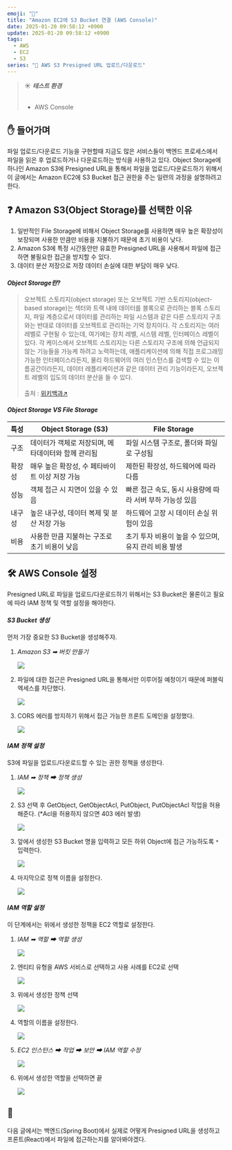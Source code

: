 ```yaml
---
emoji: "🔗"
title: "Amazon EC2에 S3 Bucket 연결 (AWS Console)"
date: 2025-01-20 09:58:12 +0900
update: 2025-01-20 09:58:12 +0900
tags:
  - AWS
  - EC2
  - S3
series: "📂 AWS S3 Presigned URL 업로드/다운로드"
---
```


> ☀️ ***테스트 환경***
> <br/><br/>
> - AWS Console

## ✋ 들어가며

파일 업로드/다운로드 기능을 구현할때 지금도 많은 서비스들이 백엔드 프로세스에서 파일을 읽은 후 업로드하거나 다운로드하는 방식을 사용하고 있다.
Object Storage에 하나인 Amazon S3에 Presigned URL을 통해서 파일을 업로드/다운로드하기 위해서 이 글에서는 Amazon EC2에 S3 Bucket 접근 권한을 주는 일련의 과정을 설명하려고 한다.

## ❓ Amazon S3(Object Storage)를 선택한 이유

1. 일반적인 File Storage에 비해서 Object Storage를 사용하면 매우 높은 확장성이 보장되며 사용한 만큼만 비용을 지불하기 때문에 초기 비용이 낮다.
2. Amazon S3에 특정 시간동안만 유효한 Presigned URL을 사용해서 파일에 접근하면 불필요한 접근을 방지할 수 있다.
3. 데이터 분산 저장으로 저장 데이터 손실에 대한 부담이 매우 낮다.

#### ***Object Storage란?***
> 오브젝트 스토리지(object storage) 또는 오브젝트 기반 스토리지(object-based storage)는 섹터와 트랙 내에 데이터를 블록으로 관리하는 블록 스토리지, 파일 계층으로서 데이터를 관리하는 파일 시스템과 같은 다른 스토리지 구조와는 반대로 데이터를 오브젝트로 관리하는 기억 장치이다. 각 스토리지는 여러 레벨로 구현될 수 있는데, 여기에는 장치 레벨, 시스템 레벨, 인터페이스 레벨이 있다. 각 케이스에서 오브젝트 스토리지는 다른 스토리지 구조에 의해 언급되지 않는 기능들을 가능케 하려고 노력하는데, 애플리케이션에 의해 직접 프로그래밍 가능한 인터페이스라든지, 물리 하드웨어의 여러 인스턴스를 검색할 수 있는 이름공간이라든지, 데이터 레플리케이션과 같은 데이터 관리 기능이라든지, 오브젝트 레벨의 입도의 데이터 분산을 들 수 있다.
> <br/><br/>
> 출처 : [위키백과↗](https://ko.wikipedia.org/wiki/오브젝트_스토리지)

#### ***Object Storage VS File Storage***

| 특성  | Object Storage (S3)          | File Storage                      |
|-----|------------------------------|-----------------------------------|
| 구조  | 데이터가 객체로 저장되며, 메타데이터와 함께 관리됨 | 파일 시스템 구조로, 폴더와 파일로 구성됨           |
| 확장성 | 매우 높은 확장성, 수 페타바이트 이상 저장 가능  | 제한된 확장성, 하드웨어에 따라 다름              |
| 성능  | 객체 접근 시 지연이 있을 수 있음          | 빠른 접근 속도, 동시 사용량에 따라 서버 부하 가능성 있음 |
| 내구성 | 높은 내구성, 데이터 복제 및 분산 저장 가능    | 하드웨어 고장 시 데이터 손실 위험이 있음           |
| 비용  | 사용한 만큼 지불하는 구조로 초기 비용이 낮음    | 초기 투자 비용이 높을 수 있으며, 유지 관리 비용 발생   |


## 🛠 AWS Console 설정
Presigned URL로 파일을 업로드/다운로드하기 위해서는 S3 Bucket은 물론이고 필요에 따라 IAM 정책 및 역할 설정을 해야한다.

#### ***S3 Bucket 생성***
먼저 가장 중요한 S3 Bucket을 생성해주자.

1. *Amazon S3 ➡ 버킷 만들기*

   ![](images/20250113_163718.png)

2. 파일에 대한 접근은 Presigned URL을 통해서만 이루어질 예정이기 때문에 퍼블릭 엑세스를 차단했다.

   ![](images/20250113_163853.png)
3. CORS 에러를 방지하기 위해서 접근 가능한 프론트 도메인을 설정했다.

   ![](images/20250115_083503.png)

#### ***IAM 정책 설정***
S3에 파일을 업로드/다운로드할 수 있는 권한 정책을 생성한다.

1. *IAM ➡ 정책 ➡ 정책 생성*

   ![](images/20250113_164009.png)

2. S3 선택 후 GetObject, GetObjectAcl, PutObject, PutObjectAcl 작업을 허용해준다. (*Acl을 허용하지 않으면 403 에러 발생)

   ![](images/20250113_164352.png)

3. 앞에서 생성한 S3 Bucket 명을 입력하고 모든 하위 Object에 접근 가능하도록 `*` 입력한다.

   ![](images/20250113_164455.png)
4. 마지막으로 정책 이름을 설정한다.

   ![](images/20250113_164643.png)

#### ***IAM 역할 설정***
이 단계에서는 위에서 생성한 정책을 EC2 역할로 설정한다.  

1. *IAM ➡ 역할 ➡ 역할 생성*

   ![](images/20250113_164740.png)

2. 엔티티 유형을 AWS 서비스로 선택하고 사용 사례를 EC2로 선택

   ![](images/20250113_164829.png)

3. 위에서 생성한 정책 선택

   ![](images/20250113_164919.png)

4. 역할의 이름을 설정한다.

   ![](images/20250113_165138.png)

5. *EC2 인스턴스 ➡ 작업 ➡ 보안 ➡ IAM 역할 수정*

   ![](images/20250113_165350.png)

6. 위에서 생성한 역할을 선택하면 끝

   ![](images/20250113_165452.png)


## 👋
다음 글에서는 백엔드(Spring Boot)에서 실제로 어떻게 Presigned URL을 생성하고 프론트(React)에서 파일에 접근하는지를 알아봐야겠다.
